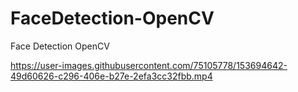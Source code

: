 # FaceDetection-OpenCV
Face Detection OpenCV


https://user-images.githubusercontent.com/75105778/153694642-49d60626-c296-406e-b27e-2efa3cc32fbb.mp4

